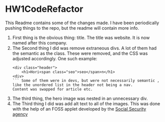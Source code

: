 # HW1CodeRefactor

This Readme contains some of the changes made. I have been periodically pushing things to the repo, but the readme will contain more info. 

1. First thing is the obvious thing: title. The title was website. It is now named after this company.
2. The Second thing I did was remove extraneous divs. A lot of them had the semantic as the class. These were removed, and the CSS was adjusted accordingly.  One such example: 
    ```
   <div class="header">
        <h1>Hori<span class="seo">seo</span>n</h1>
    <div>
    ``` Some of them were in devs, but were not necessarily semantic , like the unordered list in the header not being a nav.
    Content was swapped for article etc. 
3. The third thing, the hero image was nested in an unnecessary div. 
3. The Third thing I did was add alt text to all of the images. This was done with the help of an FOSS applet developed by the [Social Security agency](https://www.ssa.gov/accessibility/andi/help/install.html)

